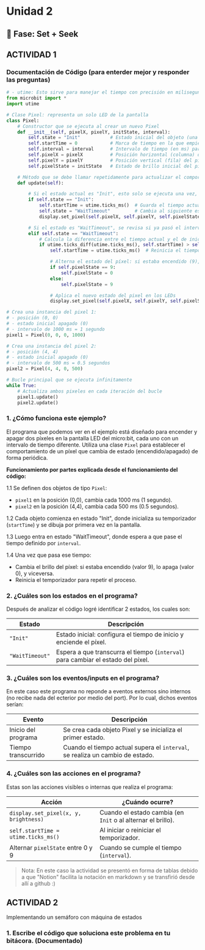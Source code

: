 # Unidad 2

## 🔎 Fase: Set + Seek

## ACTIVIDAD 1

### Documentación de Código (para enterder mejor y responder las preguntas)

```py
# - utime: Esto sirve para manejar el tiempo con precisión en milisegundos
from microbit import *
import utime

# Clase Pixel: representa un solo LED de la pantalla 
class Pixel:
    # Constructor que se ejecuta al crear un nuevo Pixel
    def __init__(self, pixelX, pixelY, initState, interval):
        self.state = "Init"           # Estado inicial del objeto (una máquina de estados)
        self.startTime = 0            # Marca de tiempo en la que empieza a contar el intervalo
        self.interval = interval      # Intervalo de tiempo (en ms) para los cambios de estado del pixel
        self.pixelX = pixelX          # Posición horizontal (columna) del píxel en el microbit (es un cuadrado 5x5)
        self.pixelY = pixelY          # Posición vertical (fila) del píxel
        self.pixelState = initState   # Estado de brillo inicial del píxel (0 = apagado, 9 = encendido)

    # Método que se debe llamar repetidamente para actualizar el comportamiento del pixel
    def update(self):

        # Si el estado actual es "Init", esto solo se ejecuta una vez, al comienzo
        if self.state == "Init":
            self.startTime = utime.ticks_ms()  # Guarda el tiempo actual como referencia de inicio
            self.state = "WaitTimeout"         # Cambia al siguiente estado (espera a que pase el intervalo)
            display.set_pixel(self.pixelX, self.pixelY, self.pixelState)  # Muestra el estado inicial del píxel en pantalla

        # Si el estado es "WaitTimeout", se revisa si ya pasó el intervalo de tiempo
        elif self.state == "WaitTimeout":
            # Calcula la diferencia entre el tiempo actual y el de inicio
            if utime.ticks_diff(utime.ticks_ms(), self.startTime) > self.interval:
                self.startTime = utime.ticks_ms()  # Reinicia el tiempo de referencia para el próximo cambio

                # Alterna el estado del píxel: si estaba encendido (9), lo apaga (0); si estaba apagado, lo enciende
                if self.pixelState == 9:
                    self.pixelState = 0
                else:
                    self.pixelState = 9

                # Aplica el nuevo estado del pixel en los LEDs
                display.set_pixel(self.pixelX, self.pixelY, self.pixelState)

# Crea una instancia del pixel 1:
# - posición (0, 0)
# - estado inicial apagado (0)
# - intervalo de 1000 ms = 1 segundo
pixel1 = Pixel(0, 0, 0, 1000)

# Crea una instancia del pixel 2:
# - posición (4, 4)
# - estado inicial apagado (0)
# - intervalo de 500 ms = 0.5 segundos
pixel2 = Pixel(4, 4, 0, 500)

# Bucle principal que se ejecuta infinitamente
while True:
    # Actualiza ambos pixeles en cada iteración del bucle
    pixel1.update()
    pixel2.update()
```

### 1. ¿Cómo funciona este ejemplo?

El programa que podemos ver en el ejemplo está diseñado para encender y apagar dos píxeles en la pantalla LED del micro:bit, cada uno con un intervalo de tiempo diferente. Utiliza una clase `Pixel` para establecer el comportamiento de un píxel que cambia de estado (encendido/apagado) de forma periódica.

**Funcionamiento por partes explicada desde el funcionamiento del código:**

1.1 Se definen dos objetos de tipo `Pixel`:

   -  `pixel1` en la posición (0,0), cambia cada 1000 ms (1 segundo).
   -  `pixel2` en la posición (4,4), cambia cada 500 ms (0.5 segundos).

1.2 Cada objeto comienza en estado "Init", donde inicializa su temporizador (`startTime`) y se dibuja por primera vez en la pantalla.

1.3 Luego entra en estado "WaitTimeout", donde espera a que pase el tiempo definido por `interval`.

1.4 Una vez que pasa ese tiempo:

  - Cambia el brillo del píxel: si estaba encendido (valor 9), lo apaga (valor 0), y viceversa.
  - Reinicia el temporizador para repetir el proceso.

### 2. ¿Cuáles son los estados en el programa?

Después de analizar el código logré identificar 2 estados, los cuales son: 

| Estado          | Descripción                                                                      |
| --------------- | -------------------------------------------------------------------------------- |
| `"Init"`        | Estado inicial: configura el tiempo de inicio y enciende el píxel.               |
| `"WaitTimeout"` | Espera a que transcurra el tiempo (`interval`) para cambiar el estado del píxel. |


### 3. ¿Cuáles son los eventos/inputs en el programa?

En este caso este programa no reponde a eventos externos sino internos (no recibe nada del ecterior por medio del port). Por lo cual, dichos eventos serían:


| Evento              | Descripción                                                                   |
| --------------------| ----------------------------------------------------------------------------- |
| Inicio del programa | Se crea cada objeto Pixel y se inicializa el primer estado.                   |
| Tiempo transcurrido | Cuando el tiempo actual supera el `interval`, se  realiza un cambio de estado.|


### 4. ¿Cuáles son las acciones en el programa?

Estas son las acciones visibles o internas que realiza el programa:

| Acción                                | ¿Cuándo ocurre?                                              |
| ------------------------------------- | ------------------------------------------------------------ |
| `display.set_pixel(x, y, brightness)` | Cuando el estado cambia (en `Init` o al alternar el brillo). |
| `self.startTime = utime.ticks_ms()`   | Al iniciar o reiniciar el temporizador.                      |
| Alternar `pixelState` entre 0 y 9     | Cuando se cumple el tiempo (`interval`).                     |

> Nota: En este caso la actividad se presentó en forma de tablas debido a que "Notion" facilita la notación en markdown y se transfirió desde allí a github :)

## ACTIVIDAD 2
Implementando un semáforo con máquina de estados

### 1. Escribe el código que soluciona este problema en tu bitácora. (Documentado) 

```py

```



